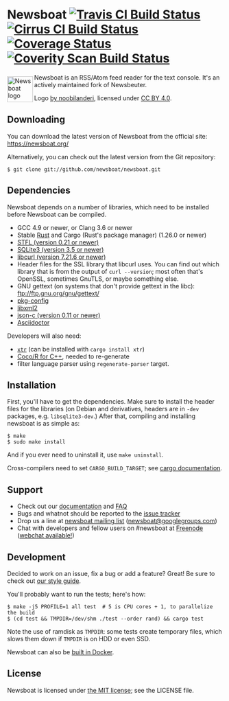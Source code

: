 Newsboat [![Travis CI Build Status](https://travis-ci.org/newsboat/newsboat.svg?branch=master)](https://travis-ci.org/newsboat/newsboat) [![Cirrus CI Build Status](https://api.cirrus-ci.com/github/newsboat/newsboat.svg)](https://cirrus-ci.com/github/newsboat/newsboat) [![Coverage Status](https://coveralls.io/repos/github/newsboat/newsboat/badge.svg?branch=master)](https://coveralls.io/github/newsboat/newsboat?branch=master) [![Coverity Scan Build Status](https://scan.coverity.com/projects/15567/badge.svg)](https://scan.coverity.com/projects/newsboat-newsboat)
========

<a href="https://newsboat.org">
<img
    src="https://newsboat.org/logo.svg"
    alt="Newsboat logo"
    align="left"
    height="60"
    width="60"
    vspace="6" /></a>

Newsboat is an RSS/Atom feed reader for the text console. It's an actively
maintained fork of Newsbeuter.

Logo [by noobilanderi](https://groups.google.com/forum/#!topic/newsboat/Xm5pTsbeMEk),
licensed under [CC BY 4.0](https://creativecommons.org/licenses/by/4.0/).

Downloading
-----------

You can download the latest version of Newsboat from the official site:
https://newsboat.org/

Alternatively, you can check out the latest version from the Git repository:

	$ git clone git://github.com/newsboat/newsboat.git

Dependencies
------------

Newsboat depends on a number of libraries, which need to be installed before
Newsboat can be compiled.

<!--
    UPDATE doc/newsboat.asciidoc IF YOU CHANGE THIS LIST
-->
- GCC 4.9 or newer, or Clang 3.6 or newer
- Stable [Rust](https://www.rust-lang.org/en-US/) and Cargo (Rust's package
    manager) (1.26.0 or newer)
- [STFL (version 0.21 or newer)](http://www.clifford.at/stfl/)
- [SQLite3 (version 3.5 or newer)](http://www.sqlite.org/download.html)
- [libcurl (version 7.21.6 or newer)](http://curl.haxx.se/download.html)
- Header files for the SSL library that libcurl uses. You can find out which
    library that is from the output of `curl --version`; most often that's
    OpenSSL, sometimes GnuTLS, or maybe something else.
- GNU gettext (on systems that don't provide gettext in the libc):
  ftp://ftp.gnu.org/gnu/gettext/
- [pkg-config](http://pkg-config.freedesktop.org/wiki/)
- [libxml2](http://xmlsoft.org/downloads.html)
- [json-c (version 0.11 or newer)](https://github.com/json-c/json-c/wiki)
- [Asciidoctor](https://asciidoctor.org/)
<!--
    UPDATE doc/newsboat.asciidoc IF YOU CHANGE THIS LIST
-->

Developers will also need:

- [`xtr`](https://github.com/woboq/tr) (can be installed with `cargo install
  xtr`)
- [Coco/R for C++](http://www.ssw.uni-linz.ac.at/coco/), needed to re-generate
- filter language parser using `regenerate-parser` target.

Installation
------------

First, you'll have to get the dependencies. Make sure to install the header
files for the libraries (on Debian and derivatives, headers are in `-dev`
packages, e.g. `libsqlite3-dev`.) After that, compiling and installing newsboat
is as simple as:

	$ make
	$ sudo make install

And if you ever need to uninstall it, use `make uninstall`.

Cross-compilers need to set `CARGO_BUILD_TARGET`; see [cargo
documentation](https://doc.rust-lang.org/cargo/reference/config.html#environment-variables).

Support
-------

* Check out our
  [documentation](https://newsboat.org/releases/2.18/docs/newsboat.html) and
  [FAQ](https://newsboat.org/releases/2.18/docs/faq.html)
* Bugs and whatnot should be reported to the
  [issue tracker](https://github.com/newsboat/newsboat/issues)
* Drop us a line at
  [newsboat mailing list](http://groups.google.com/group/newsboat)
  (newsboat@googlegroups.com)
* Chat with developers and fellow users on #newsboat at
  [Freenode](https://freenode.net) ([webchat
  available!](https://webchat.freenode.net/?channels=newsboat))

Development
-----------

Decided to work on an issue, fix a bug or add a feature? Great! Be sure to
check out [our style guide](doc/internal/code-style.markdown).

You'll probably want to run the tests; here's how:

	$ make -j5 PROFILE=1 all test  # 5 is CPU cores + 1, to parallelize the build
	$ (cd test && TMPDIR=/dev/shm ./test --order rand) && cargo test

Note the use of ramdisk as `TMPDIR`: some tests create temporary files, which
slows them down if `TMPDIR` is on HDD or even SSD.

Newsboat can also be [built in Docker](doc/internal/docker.md).

License
-------

Newsboat is licensed under [the MIT
license](https://opensource.org/licenses/MIT); see the LICENSE file.
